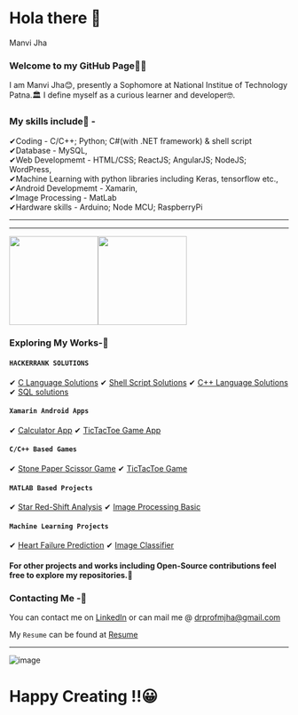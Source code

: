 # Hola there 👋
Manvi Jha
### Welcome to my GitHub Page🤗🤗

I am Manvi Jha😊, presently a Sophomore at National Institue of Technology Patna.🏛 I define myself as a curious learner and developer🤓.
### My skills include🍒 - <br/>
✔Coding - C/C++; Python; C#(with .NET framework) & shell script <br/>
✔Database - MySQL,<br/>
✔Web Developmemt - HTML/CSS; ReactJS; AngularJS; NodeJS; WordPress, <br/>
✔Machine Learning with python libraries including Keras, tensorflow etc.,<br/>
✔Android Developmemt - Xamarin,<br/>
✔Image Processing - MatLab<br/>
✔Hardware skills - Arduino; Node MCU; RaspberryPi<br/>

<hr>
<hr>

<img height="160em" src="https://github-readme-stats.vercel.app/api?username=Severus-Matthew&show_icons=true&count_private=true&include_all_commits=true&custom_title=Manvi's+GitHub+Stats&theme=radical"><img height="160em" src="https://github-readme-stats.vercel.app/api/top-langs/?username=Severus-Matthew&layout=compact&theme=radical"></a>

### Exploring My Works-🧐

#### `HACKERRANK SOLUTIONS`
✔ [C Language Solutions](https://github.com/Severus-Matthew/Github-C-Language-Solutions)
✔ [Shell Script Solutions](https://github.com/Severus-Matthew/github_The-_Linux_Shell_solutions)
✔ [C++ Language Solutions](https://github.com/Severus-Matthew/GitHub-Cpp-Hackerrank-Solution)
✔ [SQL solutions](https://github.com/Severus-Matthew/Hackerrank-solutions-SQl)

#### `Xamarin Android Apps`
✔ [Calculator App](https://github.com/Severus-Matthew/Xamarin_Calculator_app)
✔ [TicTacToe Game App](https://github.com/Severus-Matthew/Xamarin_TicTacToe_game)

#### `C/C++ Based Games`
✔ [Stone Paper Scissor Game](https://github.com/Severus-Matthew/Stone-Paper-Scissor-Game)
✔ [TicTacToe Game](https://github.com/Severus-Matthew/A-game-of-Tic-Tac-Toe)

#### `MATLAB Based Projects`
✔ [Star Red-Shift Analysis](https://github.com/Severus-Matthew/MATLAB_ReadShift_Analysis)
✔ [Image Processing Basic](https://github.com/Severus-Matthew/Image_Processing_basic)

#### `Machine Learning Projects`
✔ [Heart Failure Prediction](https://github.com/Severus-Matthew/ML-Heart-Failure-prediction-using-Classification)
✔ [Image Classifier](https://github.com/Severus-Matthew/image-classifier)

#### For other projects and works including Open-Source contributions feel free to explore my repositories.🧐


### Contacting Me -🤝

You can contact me on [LinkedIn](https://www.linkedin.com/in/manvi-jha-2784711a7/) or can mail me @ drprofmjha@gmail.com

My `Resume` can be found at [Resume](https://github.com/Severus-Matthew/Resume)
<hr>

![image](https://github.githubassets.com/images/modules/site/home/footer-illustration.svg)
# Happy Creating !!😀 

